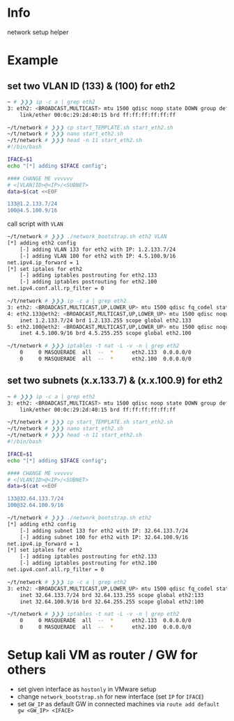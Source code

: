 # Info
network setup helper

# Example 

## set two VLAN ID (133) & (100) for eth2
```bash
~ # ❯❯❯ ip -c a | grep eth2
3: eth2: <BROADCAST,MULTICAST> mtu 1500 qdisc noop state DOWN group default qlen 1000
    link/ether 00:0c:29:2d:40:15 brd ff:ff:ff:ff:ff:ff
```

```bash
~/t/network # ❯❯❯ cp start_TEMPLATE.sh start_eth2.sh
~/t/network # ❯❯❯ nano start_eth2.sh
~/t/network # ❯❯❯ head -n 11 start_eth2.sh
#!/bin/bash

IFACE=$1
echo "[*] adding $IFACE config";

#### CHANGE ME vvvvvv
# <[VLAN]ID>@<IP>/<SUBNET>
data=$(cat <<EOF

133@1.2.133.7/24
100@4.5.100.9/16
```
call script with `VLAN`
```bash
~/t/network # ❯❯❯ ./network_bootstrap.sh eth2 VLAN
[*] adding eth2 config
	[-] adding VLAN 133 for eth2 with IP: 1.2.133.7/24
	[-] adding VLAN 100 for eth2 with IP: 4.5.100.9/16
net.ipv4.ip_forward = 1
[*] set iptales for eth2
	[-] adding iptables postrouting for eth2.133
	[-] adding iptables postrouting for eth2.100
net.ipv4.conf.all.rp_filter = 0
```

```bash
~/t/network # ❯❯❯ ip -c a | grep eth2
3: eth2: <BROADCAST,MULTICAST,UP,LOWER_UP> mtu 1500 qdisc fq_codel state UP group default qlen 1000
4: eth2.133@eth2: <BROADCAST,MULTICAST,UP,LOWER_UP> mtu 1500 qdisc noqueue state UP group default qlen 1000
    inet 1.2.133.7/24 brd 1.2.133.255 scope global eth2.133
5: eth2.100@eth2: <BROADCAST,MULTICAST,UP,LOWER_UP> mtu 1500 qdisc noqueue state UP group default qlen 1000
    inet 4.5.100.9/16 brd 4.5.255.255 scope global eth2.100
```

```bash
~/t/network # ❯❯❯ iptables -t nat -L -v -n | grep eth2
    0     0 MASQUERADE  all  --  *      eth2.133  0.0.0.0/0            0.0.0.0/0           
    0     0 MASQUERADE  all  --  *      eth2.100  0.0.0.0/0            0.0.0.0/0           
```

## set two subnets (x.x.133.7) & (x.x.100.9) for eth2

```bash
~ # ❯❯❯ ip -c a | grep eth2
3: eth2: <BROADCAST,MULTICAST> mtu 1500 qdisc noop state DOWN group default qlen 1000
    link/ether 00:0c:29:2d:40:15 brd ff:ff:ff:ff:ff:ff
```

```bash
~/t/network # ❯❯❯ cp start_TEMPLATE.sh start_eth2.sh
~/t/network # ❯❯❯ nano start_eth2.sh
~/t/network # ❯❯❯ head -n 11 start_eth2.sh
#!/bin/bash

IFACE=$1
echo "[*] adding $IFACE config";

#### CHANGE ME vvvvvv
# <[VLAN]ID>@<IP>/<SUBNET>
data=$(cat <<EOF

133@32.64.133.7/24
100@32.64.100.9/16
```

```bash
~/t/network # ❯❯❯ ./network_bootstrap.sh eth2
[*] adding eth2 config
	[-] adding subnet 133 for eth2 with IP: 32.64.133.7/24
	[-] adding subnet 100 for eth2 with IP: 32.64.100.9/16
net.ipv4.ip_forward = 1
[*] set iptales for eth2
	[-] adding iptables postrouting for eth2.133
	[-] adding iptables postrouting for eth2.100
net.ipv4.conf.all.rp_filter = 0
```

```bash
~/t/network # ❯❯❯ ip -c a | grep eth2
3: eth2: <BROADCAST,MULTICAST,UP,LOWER_UP> mtu 1500 qdisc fq_codel state UP group default qlen 1000
    inet 32.64.133.7/24 brd 32.64.133.255 scope global eth2:133
    inet 32.64.100.9/16 brd 32.64.255.255 scope global eth2:100
```

```bash
~/t/network # ❯❯❯ iptables -t nat -L -v -n | grep eth2
    0     0 MASQUERADE  all  --  *      eth2.133  0.0.0.0/0            0.0.0.0/0           
    0     0 MASQUERADE  all  --  *      eth2.100  0.0.0.0/0            0.0.0.0/0           
```

# Setup kali VM as router / GW for others
+ set given interface as `hostonly` in VMware setup
+ change `network_bootstrap.sh` for new interface (set `IP` for `IFACE`)
+ set `GW_IP` as default GW in connected machines via `route add default gw <GW_IP> <IFACE>`
